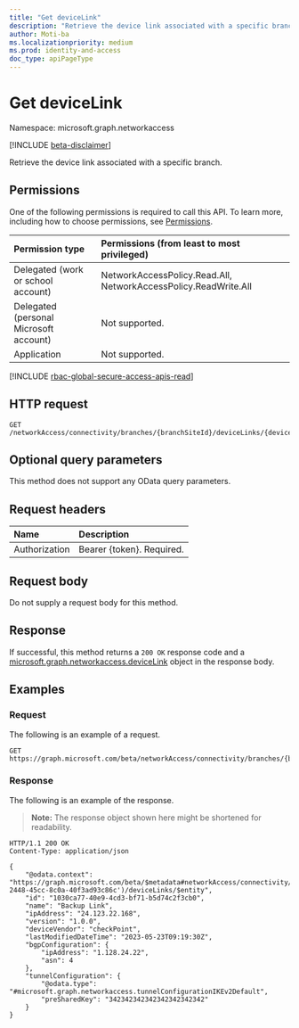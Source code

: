 ```yaml
---
title: "Get deviceLink"
description: "Retrieve the device link associated with a specific branch."
author: Moti-ba
ms.localizationpriority: medium
ms.prod: identity-and-access
doc_type: apiPageType
---
```


# Get deviceLink
Namespace: microsoft.graph.networkaccess

[!INCLUDE [beta-disclaimer](../../includes/beta-disclaimer.md)]

Retrieve the device link associated with a specific branch.

## Permissions
One of the following permissions is required to call this API. To learn more, including how to choose permissions, see [Permissions](/graph/permissions-reference).

|Permission type|Permissions (from least to most privileged)|
|:---|:---|
|Delegated (work or school account)|NetworkAccessPolicy.Read.All, NetworkAccessPolicy.ReadWrite.All|
|Delegated (personal Microsoft account)|Not supported.|
|Application|Not supported.|

[!INCLUDE [rbac-global-secure-access-apis-read](../includes/rbac-for-apis/rbac-global-secure-access-apis-read.md)]
## HTTP request

<!-- {
  "blockType": "ignored"
}
-->
``` http
GET /networkAccess/connectivity/branches/{branchSiteId}/deviceLinks/{deviceLinkId}
```

## Optional query parameters
This method does not support any OData query parameters.

## Request headers
|Name|Description|
|:---|:---|
|Authorization|Bearer {token}. Required.|

## Request body
Do not supply a request body for this method.

## Response

If successful, this method returns a `200 OK` response code and a [microsoft.graph.networkaccess.deviceLink](../resources/networkaccess-devicelink.md) object in the response body.

## Examples

### Request
The following is an example of a request.
<!-- {
  "blockType": "request",
  "name": "get_devicelink"
}
-->
``` http
GET https://graph.microsoft.com/beta/networkAccess/connectivity/branches/{branchSiteId}/deviceLinks/{deviceLinkId}
```


### Response
The following is an example of the response.
>**Note:** The response object shown here might be shortened for readability.
<!-- {
  "blockType": "response",
  "truncated": true,
  "@odata.type": "microsoft.graph.networkaccess.deviceLink"
}
-->
``` http
HTTP/1.1 200 OK
Content-Type: application/json

{
    "@odata.context": "https://graph.microsoft.com/beta/$metadata#networkAccess/connectivity/branches('047d69c4-2448-45cc-8c0a-40f3ad93c86c')/deviceLinks/$entity",
    "id": "1030ca77-40e9-4cd3-bf71-b5d74c2f3cb0",
    "name": "Backup Link",
    "ipAddress": "24.123.22.168",
    "version": "1.0.0",
    "deviceVendor": "checkPoint",
    "lastModifiedDateTime": "2023-05-23T09:19:30Z",
    "bgpConfiguration": {
        "ipAddress": "1.128.24.22",
        "asn": 4
    },
    "tunnelConfiguration": {
        "@odata.type": "#microsoft.graph.networkaccess.tunnelConfigurationIKEv2Default",
        "preSharedKey": "342342342342342342342342"
    }
}
```


